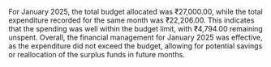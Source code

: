 For January 2025, the total budget allocated was ₹27,000.00, while the total expenditure recorded for the same month was ₹22,206.00. This indicates that the spending was well within the budget limit, with ₹4,794.00 remaining unspent. Overall, the financial management for January 2025 was effective, as the expenditure did not exceed the budget, allowing for potential savings or reallocation of the surplus funds in future months.